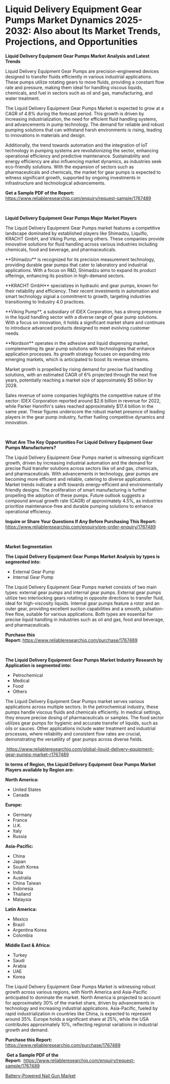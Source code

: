 <p><h1>Liquid Delivery Equipment Gear Pumps Market Dynamics 2025-2032: Also about Its Market Trends, Projections, and Opportunities</h1></p><p><strong>Liquid Delivery Equipment Gear Pumps Market Analysis and Latest Trends</strong></p>
<p><p>Liquid Delivery Equipment Gear Pumps are precision-engineered devices designed to transfer fluids efficiently in various industrial applications. These pumps utilize rotating gears to move fluids, providing a constant flow rate and pressure, making them ideal for handling viscous liquids, chemicals, and fuel in sectors such as oil and gas, manufacturing, and water treatment. </p><p>The Liquid Delivery Equipment Gear Pumps Market is expected to grow at a CAGR of 4.8% during the forecast period. This growth is driven by increasing industrialization, the need for efficient fluid handling systems, and advancements in pump technology. The demand for reliable and robust pumping solutions that can withstand harsh environments is rising, leading to innovations in materials and design. </p><p>Additionally, the trend towards automation and the integration of IoT technology in pumping systems are revolutionizing the sector, enhancing operational efficiency and predictive maintenance. Sustainability and energy efficiency are also influencing market dynamics, as industries seek eco-friendly solutions. With the expansion of sectors such as pharmaceuticals and chemicals, the market for gear pumps is expected to witness significant growth, supported by ongoing investments in infrastructure and technological advancements.</p></p>
<p><strong>Get a Sample PDF of the Report:&nbsp;</strong> <a href="https://www.reliableresearchiq.com/enquiry/request-sample/1767489?utm_campaign=3356&utm_medium=2&utm_source=Github&utm_content=ia&utm_term=11042025&utm_id=liquid-delivery-equipment-gear-pumps">https://www.reliableresearchiq.com/enquiry/request-sample/1767489</a></p>
<p>&nbsp;</p>
<p><strong>Liquid Delivery Equipment Gear Pumps Major Market Players</strong></p>
<p><p>The Liquid Delivery Equipment Gear Pumps market features a competitive landscape dominated by established players like Shimadzu, Liquiflo, KRACHT GmbH, and Viking Pump, among others. These companies provide innovative solutions for fluid handling across various industries including chemicals, food and beverage, and pharmaceuticals.</p><p>**Shimadzu** is recognized for its precision measurement technology, providing durable gear pumps that cater to laboratory and industrial applications. With a focus on R&D, Shimadzu aims to expand its product offerings, enhancing its position in high-demand sectors.</p><p>**KRACHT GmbH** specializes in hydraulic and gear pumps, known for their reliability and efficiency. Their recent investments in automation and smart technology signal a commitment to growth, targeting industries transitioning to Industry 4.0 practices.</p><p>**Viking Pump**, a subsidiary of IDEX Corporation, has a strong presence in the liquid handling sector with a diverse range of gear pump solutions. With a focus on innovation, it holds a significant market share and continues to introduce advanced products designed to meet evolving customer needs.</p><p>**Nordson** operates in the adhesive and liquid dispensing market, complementing its gear pump solutions with technologies that enhance application processes. Its growth strategy focuses on expanding into emerging markets, which is anticipated to boost its revenue streams.</p><p>Market growth is propelled by rising demand for precise fluid handling solutions, with an estimated CAGR of 6% projected through the next five years, potentially reaching a market size of approximately $5 billion by 2028.</p><p>Sales revenue of some companies highlights the competitive nature of the sector: IDEX Corporation reported around $2.6 billion in revenue for 2022, while Parker Hannifin's sales reached approximately $17.4 billion in the same year. These figures underscore the robust market presence of leading players in the gear pump industry, further fueling competitive dynamics and innovation.</p></p>
<p>&nbsp;</p>
<p><strong>What Are The Key Opportunities For Liquid Delivery Equipment Gear Pumps Manufacturers?</strong></p>
<p><p>The Liquid Delivery Equipment Gear Pumps market is witnessing significant growth, driven by increasing industrial automation and the demand for precise fluid transfer solutions across sectors like oil and gas, chemicals, and pharmaceuticals. With advancements in technology, gear pumps are becoming more efficient and reliable, catering to diverse applications. Market trends indicate a shift towards energy-efficient and environmentally friendly designs. The proliferation of smart manufacturing is further propelling the adoption of these pumps. Future outlook suggests a compound annual growth rate (CAGR) of approximately 4.5%, as industries prioritize maintenance-free and durable pumping solutions to enhance operational efficiency.</p></p>
<p><strong>Inquire or Share Your Questions If Any Before Purchasing This Report:</strong> <a href="https://www.reliableresearchiq.com/enquiry/pre-order-enquiry/1767489?utm_campaign=3356&utm_medium=2&utm_source=Github&utm_content=ia&utm_term=11042025&utm_id=liquid-delivery-equipment-gear-pumps">https://www.reliableresearchiq.com/enquiry/pre-order-enquiry/1767489</a></p>
<p>&nbsp;</p>
<p><strong>Market Segmentation</strong></p>
<p><strong>The Liquid Delivery Equipment Gear Pumps Market Analysis by types is segmented into:</strong></p>
<p><ul><li>External Gear Pump</li><li>Internal Gear Pump</li></ul></p>
<p><p>The Liquid Delivery Equipment Gear Pumps market consists of two main types: external gear pumps and internal gear pumps. External gear pumps utilize two interlocking gears rotating in opposite directions to transfer fluid, ideal for high-viscosity liquids. Internal gear pumps feature a rotor and an outer gear, providing excellent suction capabilities and a smooth, pulsation-free flow, suitable for various applications. Both types are essential for precise liquid handling in industries such as oil and gas, food and beverage, and pharmaceuticals.</p></p>
<p><strong>Purchase this Report:&nbsp;</strong><a href="https://www.reliableresearchiq.com/purchase/1767489?utm_campaign=3356&utm_medium=2&utm_source=Github&utm_content=ia&utm_term=11042025&utm_id=liquid-delivery-equipment-gear-pumps">https://www.reliableresearchiq.com/purchase/1767489</a></p>
<p>&nbsp;</p>
<p><strong>The Liquid Delivery Equipment Gear Pumps Market Industry Research by Application is segmented into:</strong></p>
<p><ul><li>Petrochemical</li><li>Medical</li><li>Food</li><li>Others</li></ul></p>
<p><p>The Liquid Delivery Equipment Gear Pumps market serves various applications across multiple sectors. In the petrochemical industry, these pumps handle viscous fluids and chemicals efficiently. In medical settings, they ensure precise dosing of pharmaceuticals or samples. The food sector utilizes gear pumps for hygienic and accurate transfer of liquids, such as oils or sauces. Other applications include water treatment and industrial processes, where reliability and consistent flow rates are crucial, demonstrating the versatility of gear pumps across diverse fields.</p></p>
<p><a href="https://www.reliableresearchiq.com/global-liquid-delivery-equipment-gear-pumps-market-r1767489?utm_campaign=3356&utm_medium=2&utm_source=Github&utm_content=ia&utm_term=11042025&utm_id=liquid-delivery-equipment-gear-pumps">&nbsp;https://www.reliableresearchiq.com/global-liquid-delivery-equipment-gear-pumps-market-r1767489</a></p>
<p><strong>In terms of Region, the Liquid Delivery Equipment Gear Pumps Market Players available by Region are:</strong></p>
<p>
    <p> <strong> North America: </strong>
        <ul>
            <li>United States</li>
            <li>Canada</li>
        </ul>
        </p> 
    <p> <strong> Europe: </strong>
        <ul>
            <li>Germany</li>
            <li>France</li>
            <li>U.K.</li>
            <li>Italy</li>
            <li>Russia</li>
        </ul>
        </p> 
    <p> <strong> Asia-Pacific: </strong>
        <ul>
            <li>China</li>
            <li>Japan</li>
            <li>South Korea</li>
            <li>India</li>
            <li>Australia</li>
            <li>China Taiwan</li>
            <li>Indonesia</li>
            <li>Thailand</li>
            <li>Malaysia</li>
        </ul>
        </p> 
    <p> <strong> Latin America: </strong>
        <ul>
            <li>Mexico</li>
            <li>Brazil</li>
            <li>Argentina Korea</li>
            <li>Colombia</li>
        </ul>
        </p> 
    <p> <strong> Middle East & Africa: </strong>
        <ul>
            <li>Turkey</li>
            <li>Saudi</li>
            <li>Arabia</li>
            <li>UAE</li>
            <li>Korea</li>
        </ul>
    </p>
    </p>
<p><p>The Liquid Delivery Equipment Gear Pumps Market is witnessing robust growth across various regions, with North America and Asia-Pacific anticipated to dominate the market. North America is projected to account for approximately 30% of the market share, driven by advancements in technology and increasing industrial applications. Asia-Pacific, fueled by rapid industrialization in countries like China, is expected to represent around 35%. Europe holds a significant share at 25%, while the USA contributes approximately 10%, reflecting regional variations in industrial growth and demand.</p></p>
<p><strong>Purchase this Report: </strong><a href="https://www.reliableresearchiq.com/purchase/1767489?utm_campaign=3356&utm_medium=2&utm_source=Github&utm_content=ia&utm_term=11042025&utm_id=liquid-delivery-equipment-gear-pumps">https://www.reliableresearchiq.com/purchase/1767489</a></p>
<p>&nbsp;<strong>Get a Sample PDF of the Report:&nbsp;&nbsp;</strong><a href="https://www.reliableresearchiq.com/enquiry/request-sample/1767489?utm_campaign=3356&utm_medium=2&utm_source=Github&utm_content=ia&utm_term=11042025&utm_id=liquid-delivery-equipment-gear-pumps">https://www.reliableresearchiq.com/enquiry/request-sample/1767489</a></p>
<p><strong></strong></p>
<p><p><a href="https://github.com/tashipmhuiri/Market-Research-Report-List-1/blob/main/battery-powered-nail-gun-market.md?utm_campaign=3356&utm_medium=2&utm_source=Github&utm_content=ia&utm_term=11042025&utm_id=liquid-delivery-equipment-gear-pumps">Battery-Powered Nail Gun Market</a></p></p>